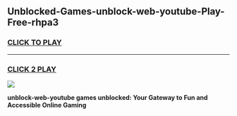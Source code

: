 
## Unblocked-Games-unblock-web-youtube-Play-Free-rhpa3
<h3>
<a href="https://premium76.site?title=unblock-web-youtube&ref=12A">CLICK TO PLAY</a></h3>
<hr>

<h3>
<a href="https://premium76.site?title=unblock-web-youtube&ref=12A">CLICK 2 PLAY</a>
  
</h3>

<a href="https://premium76.site?title=unblock-web-youtube&ref=12A"><img src="https://clearcache.store/games.png"></a>


**unblock-web-youtube games unblocked: Your Gateway to Fun and Accessible Online Gaming**
